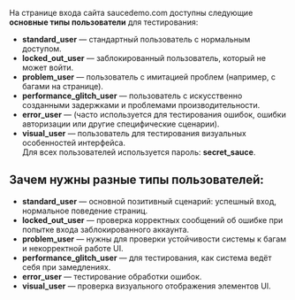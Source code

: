 
На странице входа сайта saucedemo.com доступны следующие **основные типы пользователи** для тестирования:  
* **standard_user** — стандартный пользователь с нормальным доступом.  
* **locked_out_user** — заблокированный пользователь, который не может войти.  
* **problem_user** — пользователь с имитацией проблем (например, с багами на странице).  
* **performance_glitch_user** — пользователь с искусственно созданными задержками и проблемами производительности.  
* **error_user** — (часто используется для тестирования ошибок, ошибки авторизации или другие специфические сценарии).  
* **visual_user** — пользователь для тестирования визуальных особенностей интерфейса.  
Для всех пользователей используется пароль: **secret_sauce**.  


## Зачем нужны разные типы пользователей:  
* **standard_user** — основной позитивный сценарий: успешный вход, нормальное поведение страниц.  
* **locked_out_user** — проверка корректных сообщений об ошибке при попытке входа заблокированного аккаунта.  
* **problem_user** — нужны для проверки устойчивости системы к багам и некорректной работе UI.  
* **performance_glitch_user** — для тестирования, как система ведёт себя при замедлениях.  
* **error_user** — тестирование обработки ошибок.  
* **visual_user** — проверка визуального отображения элементов UI.  
